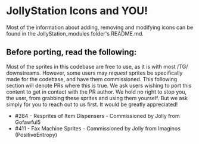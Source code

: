 # JollyStation Icons and YOU!
Most of the information about adding, removing and modifying icons can be found in the JollyStation_modules folder's README.md.

## Before porting, read the following:
Most of the sprites in this codebase are free to use, as it is with most /TG/ downstreams. However, some users may *request* sprites be specifically made for the codebase, and have them commissioned. This following section will denote PRs where this is true. We ask users wishing to port this content to get in contact with the PR author. We hold no right to stop you, the user, from grabbing these sprites and using them yourself. But we ask simply for you to reach out to us first. It would be greatly appreciated!

- #284 - Resprites of Item Dispensers - Commissioned by Jolly from Gofawful5 
- #411 - Fax Machine Sprites - Commissioned by Jolly from Imaginos (PositiveEntropy)
